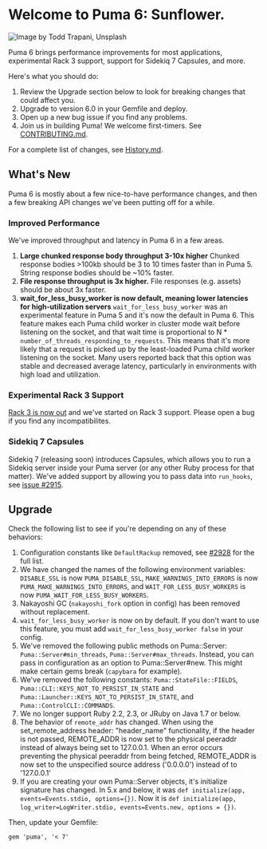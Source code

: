 # Welcome to Puma 6: Sunflower.

![Image by Todd Trapani, Unsplash](https://user-images.githubusercontent.com/845662/192706685-774d3d0d-f4a9-4b93-b27b-5a3b7f44ff31.jpg)

Puma 6 brings performance improvements for most applications, experimental Rack 3 support, support for Sidekiq 7 Capsules, and more.

Here's what you should do:

1. Review the Upgrade section below to look for breaking changes that could affect you.
2. Upgrade to version 6.0 in your Gemfile and deploy.
3. Open up a new bug issue if you find any problems.
4. Join us in building Puma! We welcome first-timers. See [CONTRIBUTING.md](./CONTRIBUTING.md).

For a complete list of changes, see [History.md](./History.md).

## What's New

Puma 6 is mostly about a few nice-to-have performance changes, and then a few breaking API changes we've been putting off for a while.

### Improved Performance

We've improved throughput and latency in Puma 6 in a few areas.

1. **Large chunked response body throughput 3-10x higher** Chunked response bodies >100kb should be 3 to 10 times faster than in Puma 5. String response bodies should be ~10% faster.
2. **File response throughput is 3x higher.** File responses (e.g. assets) should be about 3x faster.
3. **wait_for_less_busy_worker is now default, meaning lower latencies for high-utilization servers** `wait_for_less_busy_worker` was an experimental feature in Puma 5 and it's now the default in Puma 6. This feature makes each Puma child worker in cluster mode wait before listening on the socket, and that wait time is proportional to N * `number_of_threads_responding_to_requests`. This means that it's more likely that a request is picked up by the least-loaded Puma child worker listening on the socket. Many users reported back that this option was stable and decreased average latency, particularly in environments with high load and utilization.

### Experimental Rack 3 Support

[Rack 3 is now out](https://github.com/rack/rack/blob/main/UPGRADE-GUIDE.md) and we've started on Rack 3 support. Please open a bug if you find any incompatibilites.

### Sidekiq 7 Capsules

Sidekiq 7 (releasing soon) introduces Capsules, which allows you to run a Sidekiq server inside your Puma server (or any other Ruby process for that matter). We've added support by allowing you to pass data into `run_hooks`, see [issue #2915](https://github.com/puma/puma/issues/2915).

## Upgrade

Check the following list to see if you're depending on any of these behaviors:

1. Configuration constants like `DefaultRackup` removed, see [#2928](https://github.com/puma/puma/pull/2928/files#diff-2dc4e3e83be7fd97cebc482ae07d6a8216944003de82458783fb00b5ae9524c8) for the full list.
1. We have changed the names of the following environment variables: `DISABLE_SSL` is now `PUMA_DISABLE_SSL`, `MAKE_WARNINGS_INTO_ERRORS` is now `PUMA_MAKE_WARNINGS_INTO_ERRORS`, and `WAIT_FOR_LESS_BUSY_WORKERS` is now `PUMA_WAIT_FOR_LESS_BUSY_WORKERS`.
1. Nakayoshi GC (`nakayoshi_fork` option in config) has been removed without replacement.
1. `wait_for_less_busy_worker` is now on by default. If you don't want to use this feature, you must add `wait_for_less_busy_worker false` in your config.
1. We've removed the following public methods on Puma::Server: `Puma::Server#min_threads`, `Puma::Server#max_threads`. Instead, you can pass in configuration as an option to Puma::Server#new. This might make certain gems break (`capybara` for example).
1. We've removed the following constants: `Puma::StateFile::FIELDS`, `Puma::CLI::KEYS_NOT_TO_PERSIST_IN_STATE` and `Puma::Launcher::KEYS_NOT_TO_PERSIST_IN_STATE`, and `Puma::ControlCLI::COMMANDS`.
1. We no longer support Ruby 2.2, 2.3, or JRuby on Java 1.7 or below.
1. The behavior of `remote_addr` has changed. When using the set_remote_address header: "header_name" functionality, if the header is not passed, REMOTE_ADDR is now set to the physical peeraddr instead of always being set to 127.0.0.1. When an error occurs preventing the physical peeraddr from being fetched, REMOTE_ADDR is now set to the unspecified source address ('0.0.0.0') instead of to '127.0.0.1'
1. If you are creating your own Puma::Server objects, it's initialize signature has changed. In 5.x and below, it was `def initialize(app, events=Events.stdio, options={})`. Now it is `def initialize(app, log_writer=LogWriter.stdio, events=Events.new, options = {})`.

Then, update your Gemfile:

`gem 'puma', '< 7'`

